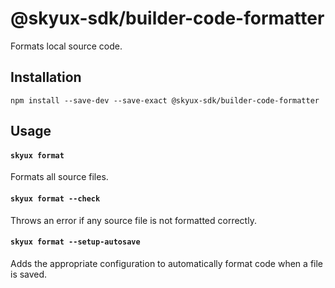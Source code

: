 # @skyux-sdk/builder-code-formatter

Formats local source code.

## Installation

```
npm install --save-dev --save-exact @skyux-sdk/builder-code-formatter
```

## Usage

#### `skyux format`

Formats all source files.

#### `skyux format --check`

Throws an error if any source file is not formatted correctly.

#### `skyux format --setup-autosave`

Adds the appropriate configuration to automatically format code when a file is saved.
